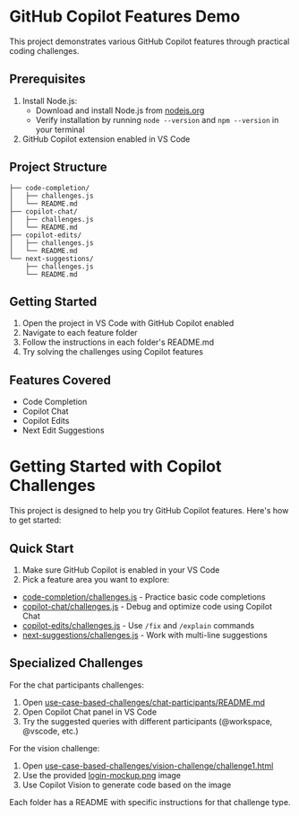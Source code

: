 # GitHub Copilot Features Demo

This project demonstrates various GitHub Copilot features through practical coding challenges.

## Prerequisites
1. Install Node.js:
   - Download and install Node.js from [nodejs.org](https://nodejs.org/)
   - Verify installation by running `node --version` and `npm --version` in your terminal
2. GitHub Copilot extension enabled in VS Code

## Project Structure
```
├── code-completion/
│   ├── challenges.js
│   └── README.md
├── copilot-chat/
│   ├── challenges.js
│   └── README.md
├── copilot-edits/
│   ├── challenges.js
│   └── README.md
└── next-suggestions/
    ├── challenges.js
    └── README.md
```

## Getting Started
1. Open the project in VS Code with GitHub Copilot enabled
2. Navigate to each feature folder
3. Follow the instructions in each folder's README.md
4. Try solving the challenges using Copilot features

## Features Covered
- Code Completion
- Copilot Chat
- Copilot Edits
- Next Edit Suggestions

# Getting Started with Copilot Challenges

This project is designed to help you try GitHub Copilot features. Here's how to get started:

## Quick Start

1. Make sure GitHub Copilot is enabled in your VS Code
2. Pick a feature area you want to explore:

- [code-completion/challenges.js](code-completion/challenges.js) - Practice basic code completions
- [copilot-chat/challenges.js](copilot-chat/challenges.js) - Debug and optimize code using Copilot Chat
- [copilot-edits/challenges.js](copilot-edits/challenges.js) - Use `/fix` and `/explain` commands
- [next-suggestions/challenges.js](next-suggestions/challenges.js) - Work with multi-line suggestions

## Specialized Challenges

For the chat participants challenges:
1. Open [use-case-based-challenges/chat-participants/README.md](use-case-based-challenges/chat-participants/README.md)
2. Open Copilot Chat panel in VS Code
3. Try the suggested queries with different participants (@workspace, @vscode, etc.)

For the vision challenge:
1. Open [use-case-based-challenges/vision-challenge/challenge1.html](use-case-based-challenges/vision-challenge/challenge1.html)
2. Use the provided [login-mockup.png](use-case-based-challenges/vision-challenge/login-mockup.png) image
3. Use Copilot Vision to generate code based on the image

Each folder has a README with specific instructions for that challenge type.

